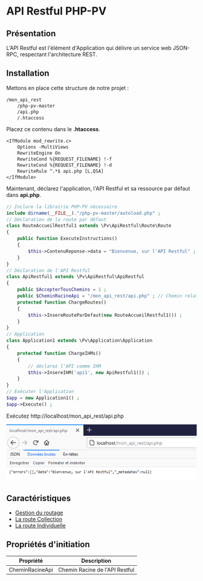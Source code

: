 # API Restful PHP-PV

## Présentation

L'API Restful est l'élément d'Application qui délivre un service web JSON-RPC, respectant l'architecture REST.

## Installation

Mettons en place cette structure de notre projet :

```
/mon_api_rest
	/php-pv-master
	/api.php
	/.htaccess
```

Placez ce contenu dans le **.htaccess**.

```
<IfModule mod_rewrite.c>
    Options -MultiViews
    RewriteEngine On
	RewriteCond %{REQUEST_FILENAME} !-f
	RewriteCond %{REQUEST_FILENAME} !-d
	RewriteRule ^.*$ api.php [L,QSA]
</IfModule>
```

Maintenant, déclarez l'application, l'API Restful et sa ressource par défaut dans **api.php**.

```php
// Inclure la librairie PHP-PV nécessaire
include dirname(__FILE__)."/php-pv-master/autoload.php" ;
// Déclaration de la route par défaut
class RouteAccueilRestful1 extends \Pv\ApiRestful\Route\Route
{
	public function ExecuteInstructions()
	{
		$this->ContenuReponse->data = "Bienvenue, sur l'API Restful" ;
	}
}
// Déclaration de l'API Restful
class ApiRestful1 extends \Pv\ApiRestful\ApiRestful
{
	public $AccepterTousChemins = 1 ;
	public $CheminRacineApi = "/mon_api_rest/api.php" ; // Chemin relatif du serveur web
	protected function ChargeRoutes()
	{
		$this->InsereRouteParDefaut(new RouteAccueilRestful1()) ;
	}
}
// Application
class Application1 extends \Pv\Application\Application
{
	protected function ChargeIHMs()
	{
		// déclarez l'API comme IHM
		$this->InsereIHM('api1', new ApiRestful1()) ;
	}
}
// Exécuter l'Application
$app = new Application1() ;
$app->Execute() ;
```

Exécutez http://localhost/mon_api_rest/api.php

![Apercu de api.php](images/api_rest_install.png)

## Caractéristiques

- [Gestion du routage](apirestful/routage.md)
- [La route Collection](apirestful/collection.md)
- [La route Individuelle](apirestful/individuel.md)

## Propriétés d'initiation

Propriété | Description
------------ | -------------
CheminRacineApi | Chemin Racine de l'API Restful


